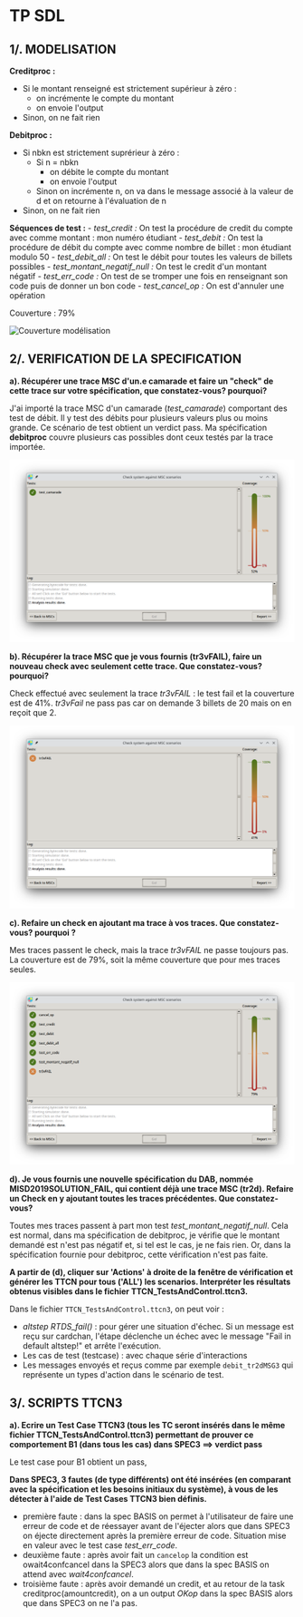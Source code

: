 # TP SDL

## 1/. MODELISATION

**Creditproc :**
- Si le montant renseigné est strictement supérieur à zéro :
    - on incrémente le compte du montant 
    - on envoie l'output
- Sinon, on ne fait rien

**Debitproc :**
- Si nbkn est strictement suprérieur à zéro :
    - Si n = nbkn 
        - on débite le compte du montant
        - on envoie l'output
    - Sinon on incrémente n, on va dans le message associé à la valeur de d et on retourne à l'évaluation de n
- Sinon, on ne fait rien

**Séquences de test :**
    - *test_credit :* On test la procédure de credit du compte avec comme montant : mon numéro étudiant
    - *test_debit :* On test la procédure de débit du compte avec comme nombre de billet : mon étudiant modulo 50
    - *test_debit_all :* On test le débit pour toutes les valeurs de billets possibles
    - *test_montant_negatif_null :* On test le credit d'un montant négatif
    - *test_err_code :* On test de se tromper une fois en renseignant son code puis de donner un bon code
    - *test_cancel_op :* On est d'annuler une opération

Couverture : 79%

![Couverture modélisation](couverture_modélisation.png)


## 2/. VERIFICATION DE LA SPECIFICATION

**a). Récupérer une trace MSC d'un.e camarade et faire un "check" de cette trace sur votre spécification, que constatez-vous? pourquoi?** 

J'ai importé la trace MSC d'un camarade (*test_camarade*) comportant des test de débit. Il y test des débits pour plusieurs valeurs plus ou moins grande. Ce scénario de test obtient un verdict pass. Ma spécification **debitproc** couvre plusieurs cas possibles dont ceux testés par la trace importée.

![Couverture camarade](couverture_camarade.png)

**b). Récupérer la trace MSC que je vous fournis (tr3vFAIL), faire un nouveau check avec seulement cette trace. Que constatez-vous? pourquoi?**

Check effectué avec seulement la trace *tr3vFAIL* : le test fail et la couverture est de 41%. *tr3vFail* ne pass pas car on demande 3 billets de 20 mais on en reçoit que 2.

![Couverture tr3vfail seul](couverture_tr3vFail_only.png)

**c). Refaire un check en ajoutant ma trace à vos traces. Que constatez-vous? pourquoi ?**

Mes traces passent le check, mais la trace *tr3vFAIL* ne passe toujours pas. La couverture est de 79%, soit la même couverture que pour mes traces seules.

![Couverture tr3vfail](couverture_tr3vFail.png)

**d). Je vous fournis une nouvelle spécification du DAB, nommée MISD2019SOLUTION_FAIL, qui contient déjà une trace MSC (tr2d). Refaire un Check en y ajoutant toutes les traces précédentes. Que constatez-vous?**

Toutes mes traces passent à part mon test *test_montant_negatif_null*. Cela est normal, dans ma spécification de debitproc, je vérifie que le montant demandé est n'est pas négatif et, si tel est le cas, je ne fais rien. Or, dans la spécification fournie pour debitproc, cette vérification n'est pas faite.   

**A partir de (d), cliquer sur 'Actions' à droite de la fenêtre de vérification et générer les TTCN pour tous ('ALL') les scenarios. Interpréter les résultats obtenus visibles dans le fichier TTCN_TestsAndControl.ttcn3.**

Dans le fichier ```TTCN_TestsAndControl.ttcn3```, on peut voir :
- *altstep RTDS_fail()* : pour gérer une situation d'échec. Si un message est reçu sur cardchan, l'étape déclenche un échec avec le message "Fail in default altstep!" et arrête l'exécution.
- Les cas de test (testcase) : avec chaque série d'interactions
- Les messages envoyés et reçus comme par exemple ``debit_tr2dMSG3`` qui représente un types d'action dans le scénario de test.

## 3/. SCRIPTS TTCN3

**a). Ecrire un Test Case TTCN3 (tous les TC seront insérés dans le même fichier TTCN_TestsAndControl.ttcn3) permettant de prouver ce comportement B1 (dans tous les cas) dans SPEC3 ==> verdict pass**

Le test case pour B1 obtient un pass,

**Dans SPEC3, 3 fautes (de type différents) ont été insérées (en comparant avec la spécification et les besoins initiaux du système), à vous de les détecter à l'aide de Test Cases TTCN3 bien définis.**

- première faute : dans la spec BASIS on permet à l'utilisateur de faire une erreur de code et de réessayer avant de l'éjecter alors que dans SPEC3 on éjecte directement après la première erreur de code. Situation mise en valeur avec le test case *test_err_code*.
- deuxième faute : après avoir fait un ``cancelop`` la condition est owait4confcancel dans la SPEC3 alors que dans la spec BASIS on attend avec *wait4confcancel*.
- troisième faute : après avoir demandé un credit, et au retour de la task creditproc(amountcredit), on a un output *OKop* dans la spec BASIS alors que dans SPEC3 on ne l'a pas.

